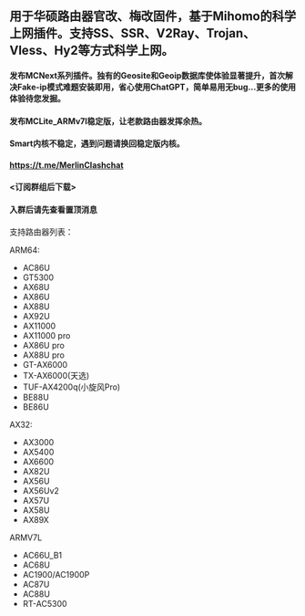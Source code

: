 ## 用于华硕路由器官改、梅改固件，基于Mihomo的科学上网插件。支持SS、SSR、V2Ray、Trojan、Vless、Hy2等方式科学上网。

#### 发布MCNext系列插件。独有的Geosite和Geoip数据库使体验显著提升，首次解决Fake-ip模式难题安装即用，省心使用ChatGPT，简单易用无bug...更多的使用体验待您发掘。

#### 发布MCLite_ARMv7l稳定版，让老款路由器发挥余热。

#### Smart内核不稳定，遇到问题请换回稳定版内核。


#### https://t.me/MerlinClashchat
#### <订阅群组后下载>
#### 入群后请先查看置顶消息


支持路由器列表：

ARM64:
- AC86U
- GT5300
- AX68U
- AX86U
- AX88U
- AX92U
- AX11000
- AX11000 pro
- AX86U pro
- AX88U pro
- GT-AX6000
- TX-AX6000(天选)
- TUF-AX4200q(小旋风Pro)
- BE88U
- BE86U

AX32: 
- AX3000
- AX5400
- AX6600
- AX82U
- AX56U
- AX56Uv2
- AX57U
- AX58U
- AX89X

ARMV7L
- AC66U_B1
- AC68U
- AC1900/AC1900P
- AC87U
- AC88U
- RT-AC5300
